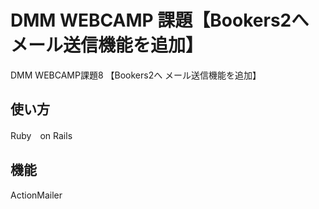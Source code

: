 # DMM WEBCAMP 課題【Bookers2へメール送信機能を追加】
DMM WEBCAMP課題8 【Bookers2へ メール送信機能を追加】
## 使い方
Ruby　on Rails
## 機能
ActionMailer

